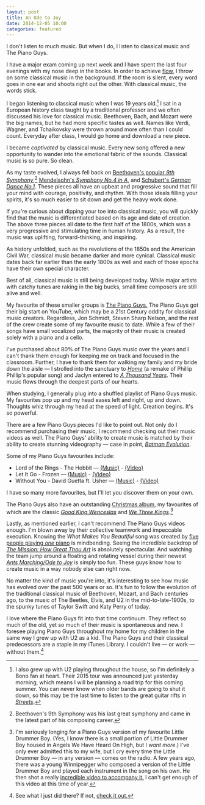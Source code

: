 ```yaml
---
layout: post
title: An Ode to Joy
date: 2014-12-05 10:00
categories: featured
---
```


I don't listen to much music. But when I do, I listen to classical music and The Piano Guys.

I have a major exam coming up next week and I have spent the last four evenings with my nose deep in the books. In order to achieve [flow](http://www.ted.com/talks/mihaly_csikszentmihalyi_on_flow?language=en), I throw on some classical music in the background. If the room is silent, every word goes in one ear and shoots right out the other. With classical music, the words stick.

I began listening to classical music when I was 19 years old.[^1] I sat in a European history class taught by a traditional professor and we often discussed his love for classical music. Beethoven, Bach, and Mozart were the big names, but he had more specific tastes as well. Names like Verdi, Wagner, and Tchaikovsky were thrown around more often than I could count. Everyday after class, I would go home and download a new piece.

I became *captivated* by classical music. Every new song offered a new opportunity to wander into the emotional fabric of the sounds. Classical music is so pure. So clean. 

As my taste evolved, I always fell back on [Beethoven's popular *9th Symphony*](https://itunes.apple.com/ca/album/beethoven-9th-symphony/id531215929?uo=4&at=1l3v5At),[^2]  [Mendelsohn's *Symphony No.4 in A*](https://itunes.apple.com/ca/album/mendelsohn-symphonies-nos./id281831917?uo=4&at=1l3v5At), and [Schubert's *German Dance No.1*](https://itunes.apple.com/ca/album/german-dance-no.-1-in-c-major/id420175341?i=420175363&uo=4&at=1l3v5At). These pieces all have an upbeat and progressive sound that fill your mind with courage, positivity, and rhythm. With those ideals filling your spirits, it's so much easier to sit down and get the heavy work done. 

If you're curious about dipping your toe into classical music, you will quickly find that the music is differentiated based on its age and date of creation. The above three pieces all date to the first half of the 1800s, which was a very progressive and stimulating time in human history. As a result, the music was uplifting, forward-thinking, and inspiring.

As history unfolded, such as the revolutions of the 1850s and the American Civil War, classical music became darker and more cynical. Classical music dates back far earlier than the early 1800s as well and each of those epochs have their own special character.

Best of all, classical music is still being developed today. While major artists with catchy tunes are raking in the big bucks, small time composers are still alive and well.

My favourite of these smaller groups is [The Piano Guys.](http://thepianoguys.com) The Piano Guys got their big start on YouTube, which may be a 21st Century oddity for classical music creators. Regardless, Jon Schmidt, Steven Sharp Nelson, and the rest of the crew create some of my favourite music to date. While a few of their songs have small vocalized parts, the majority of their music is created solely with a piano and a cello.

I've purchased about 80% of The Piano Guys music over the years and I can't thank them enough for keeping me on track and focused in the classroom. Further, I have to thank them for walking my family and my bride down the aisle — I strolled into the sanctuary to [*Home*](https://itunes.apple.com/ca/album/home/id646940940?i=646941041&uo=4&at=1l3v5At) (a remake of Phillip Phillip's popular song) and Jaclyn entered to [*A Thousand Years*](https://itunes.apple.com/ca/album/a-thousand-years/id588855725?i=588855786&uo=4&at=1l3v5At). Their music flows through the deepest parts of our hearts.

When studying, I generally plug into a shuffled playlist of Piano Guys music. My favourites pop up and my head eases left and right, up and down. Thoughts whiz through my head at the speed of light. Creation begins. It's so powerful.

There are a few Piano Guys pieces I'd like to point out. Not only do I recommend purchasing their music, I recommend checking out their music videos as well. The Piano Guys' ability to create music is matched by their ability to create stunning videography — case in point, [*Batman Evolution*](http://vimeo.com/109485670).

Some of my Piano Guys favourites include:

* Lord of the Rings - The Hobbit — [(Music)](https://itunes.apple.com/ca/album/lord-of-the-rings/id579731726?i=579731747&uo=4&at=1l3v5At) - [(Video)](http://thepianoguys.com/portfolio/lord-of-the-rings-the-hobbit/)
* Let It Go - Frozen — [(Music)](https://itunes.apple.com/ca/album/let-it-go/id816515798?i=816515809&uo=4&at=1l3v5At) - [(Video)](http://thepianoguys.com/portfolio/let-it-go/)
* Without You - David Guetta ft. Usher — [(Music)](https://itunes.apple.com/ca/album/without-you/id588855725?i=588855808&uo=4&at=1l3v5At) - [(Video)](http://thepianoguys.com/portfolio/david-guetta-without-you-ft-usher-pianocello-cover/)

I have so many more favourites, but I'll let you discover them on your own. 

The Piano Guys also have an outstanding [Christmas album](https://itunes.apple.com/ca/album/a-family-christmas/id694429957?uo=4&at=1l3v5At), my favourites of which are the classic [*Good King Wenceslas*](https://itunes.apple.com/ca/album/good-king-wenceslas/id694429957?i=694429963&uo=4&at=1l3v5At) and [*We Three Kings*](https://itunes.apple.com/ca/album/we-three-kings/id694972234?i=694972317&uo=4&at=1l3v5At).[^3]

Lastly, as mentioned earlier, I can't recommend The Piano Guys videos enough. I'm blown away by their collective teamwork and impeccable execution. Knowing the *What Makes You Beautiful* song was created by [five people playing *one* piano](http://thepianoguys.com/portfolio/one-direction-what-makes-you-beautiful/) is mindbending. Seeing the incredible backdrop of [*The Mission: How Great Thou Art*](http://thepianoguys.com/portfolio/mission-great-thou-art/) is absolutely spectacular. And watching the team jump around a floating and rotating vessel during their newest [*Ants Marching/Ode to Joy*](http://thepianoguys.com/portfolio/am/) is simply too fun. These guys know how to create music in a way nobody else can right now.

No matter the kind of music you're into, it's interesting to see how music has evolved over the past 500 years or so. It's fun to follow the evolution of the traditional classical music of Beethoven, Mozart, and Bach centuries ago, to the music of The Beetles, Elvis, and U2 in the mid-to-late-1900s, to the spunky tunes of Taylor Swift and Katy Perry of today. 

I love where the Piano Guys fit into that time continuum. They reflect so much of the old, yet so much of their music is spontaneous and new. I foresee playing Piano Guys throughout my home for my children in the same way I grew up with U2 as a kid. The Piano Guys and their classical predecessors are a staple in my iTunes Library. I couldn't live — or work — without them.[^4]

[^1]: I also grew up with U2 playing throughout the house, so I'm definitely a Bono fan at heart. Their 2015 tour was announced just yesterday morning, which means I will be planning a road trip for this coming summer. You can never know when older bands are going to shut it down, so this may be the last time to listen to the great guitar rifts in [*Streets*](https://itunes.apple.com/ca/album/where-the-streets-have-no-name/id267826054?i=267826116&uo=4&at=1l3v5At).

[^2]: Beethoven's 9th Symphony was his last great symphony and came in the latest part of his composing career. 

[^3]: I'm seriously longing for a Piano Guys version of my favourite Little Drummer Boy. (Yes, I know there is a small portion of Little Drummer Boy housed in Angels We Have Heard On High, but I *want more*.) I've only ever admitted this to my wife, but I cry every time the Little Drummer Boy — in any version — comes on the radio. A few years ago, there was a young Winnipegger who composed a version of the Little Drummer Boy and played each instrument in the song on his own. He then shot a really [incredible video to accompany it.](http://youtu.be/IrNcD34KFhM) I can't get enough of this video at this time of year.

[^4]: See what I just did there? If not, [check it out.](https://itunes.apple.com/ca/album/with-or-without-you/id267826054?i=267826308&uo=4&at=1l3v5At)